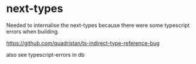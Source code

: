 # next-types

Needed to internalise the next-types because there were some typescript errors when building.

https://github.com/quadristan/ts-indirect-type-reference-bug

also see typescript-errors in db
